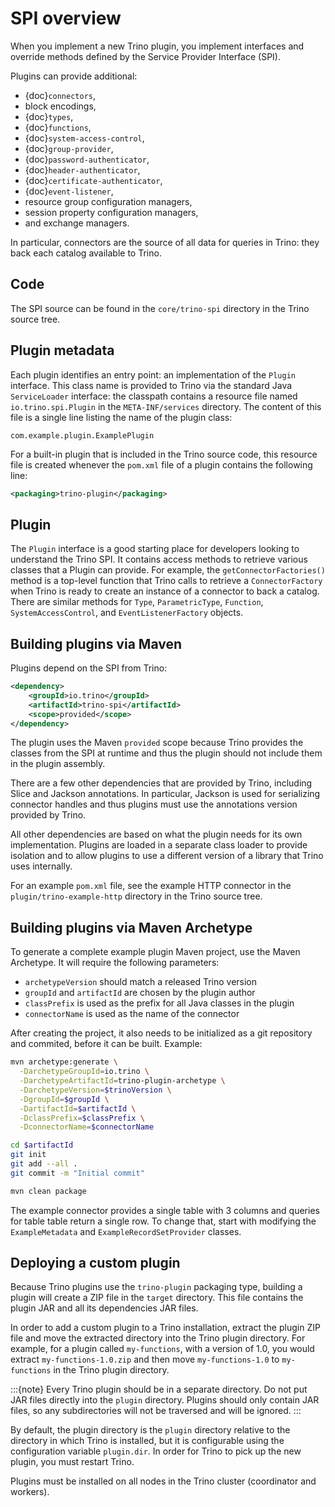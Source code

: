 # SPI overview

When you implement a new Trino plugin, you implement interfaces and
override methods defined by the Service Provider Interface (SPI).

Plugins can provide additional:

- {doc}`connectors`,
- block encodings,
- {doc}`types`,
- {doc}`functions`,
- {doc}`system-access-control`,
- {doc}`group-provider`,
- {doc}`password-authenticator`,
- {doc}`header-authenticator`,
- {doc}`certificate-authenticator`,
- {doc}`event-listener`,
- resource group configuration managers,
- session property configuration managers,
- and exchange managers.

In particular, connectors are the source of all data for queries in
Trino: they back each catalog available to Trino.

## Code

The SPI source can be found in the `core/trino-spi` directory in the Trino
source tree.

## Plugin metadata

Each plugin identifies an entry point: an implementation of the
`Plugin` interface. This class name is provided to Trino via
the standard Java `ServiceLoader` interface: the classpath contains
a resource file named `io.trino.spi.Plugin` in the
`META-INF/services` directory. The content of this file is a
single line listing the name of the plugin class:

```text
com.example.plugin.ExamplePlugin
```

For a built-in plugin that is included in the Trino source code,
this resource file is created whenever the `pom.xml` file of a plugin
contains the following line:

```xml
<packaging>trino-plugin</packaging>
```

## Plugin

The `Plugin` interface is a good starting place for developers looking
to understand the Trino SPI. It contains access methods to retrieve
various classes that a Plugin can provide. For example, the `getConnectorFactories()`
method is a top-level function that Trino calls to retrieve a `ConnectorFactory` when Trino
is ready to create an instance of a connector to back a catalog. There are similar
methods for `Type`, `ParametricType`, `Function`, `SystemAccessControl`, and
`EventListenerFactory` objects.

## Building plugins via Maven

Plugins depend on the SPI from Trino:

```xml
<dependency>
    <groupId>io.trino</groupId>
    <artifactId>trino-spi</artifactId>
    <scope>provided</scope>
</dependency>
```

The plugin uses the Maven `provided` scope because Trino provides
the classes from the SPI at runtime and thus the plugin should not
include them in the plugin assembly.

There are a few other dependencies that are provided by Trino,
including Slice and Jackson annotations. In particular, Jackson is
used for serializing connector handles and thus plugins must use the
annotations version provided by Trino.

All other dependencies are based on what the plugin needs for its
own implementation. Plugins are loaded in a separate class loader
to provide isolation and to allow plugins to use a different version
of a library that Trino uses internally.

For an example `pom.xml` file, see the example HTTP connector in the
`plugin/trino-example-http` directory in the Trino source tree.

## Building plugins via Maven Archetype

To generate a complete example plugin Maven project, use the Maven Archetype.
It will require the following parameters:

* `archetypeVersion` should match a released Trino version
* `groupId` and `artifactId` are chosen by the plugin author
* `classPrefix` is used as the prefix for all Java classes in the plugin
* `connectorName` is used as the name of the connector

After creating the project, it also needs to be initialized as a git repository
and commited, before it can be built. Example:

```bash
mvn archetype:generate \
  -DarchetypeGroupId=io.trino \
  -DarchetypeArtifactId=trino-plugin-archetype \
  -DarchetypeVersion=$trinoVersion \
  -DgroupId=$groupId \
  -DartifactId=$artifactId \
  -DclassPrefix=$classPrefix \
  -DconnectorName=$connectorName

cd $artifactId
git init
git add --all .
git commit -m "Initial commit"

mvn clean package
```

The example connector provides a single table with 3 columns and queries
for table table return a single row. To change that, start with modifying
the `ExampleMetadata` and `ExampleRecordSetProvider` classes.

## Deploying a custom plugin

Because Trino plugins use the `trino-plugin` packaging type, building
a plugin will create a ZIP file in the `target` directory. This file
contains the plugin JAR and all its dependencies JAR files.

In order to add a custom plugin to a Trino installation, extract the plugin
ZIP file and move the extracted directory into the Trino plugin directory.
For example, for a plugin called `my-functions`, with a version of 1.0,
you would extract `my-functions-1.0.zip` and then move `my-functions-1.0`
to `my-functions` in the Trino plugin directory.

:::{note}
Every Trino plugin should be in a separate directory. Do not put JAR files
directly into the `plugin` directory. Plugins should only contain JAR files,
so any subdirectories will not be traversed and will be ignored.
:::

By default, the plugin directory is the `plugin` directory relative to the
directory in which Trino is installed, but it is configurable using the
configuration variable `plugin.dir`. In order for Trino to pick up
the new plugin, you must restart Trino.

Plugins must be installed on all nodes in the Trino cluster (coordinator and workers).
